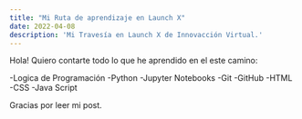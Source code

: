 ```yaml
---
title: "Mi Ruta de aprendizaje en Launch X"
date: 2022-04-08
description: 'Mi Travesía en Launch X de Innovacción Virtual.'
---
```


Hola! Quiero contarte todo lo que he aprendido en el este camino:


-Logica de Programación
-Python
-Jupyter Notebooks
-Git 
-GitHub
-HTML
-CSS
-Java Script


Gracias por leer mi post.
